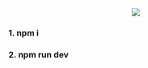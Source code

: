 <p align="center">
<img src=![ezgif-4-e0a2431001](https://github.com/yammyam/24TodoList/assets/96424434/7fb20afc-c4ca-457c-b3a2-3383fb58d295)>
</p>

### 1. npm i   
### 2. npm run dev
